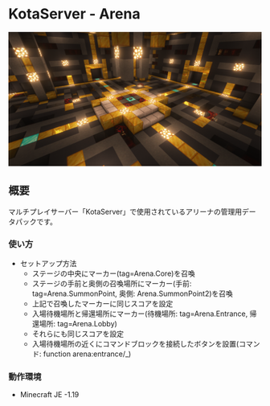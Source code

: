 # KotaServer - Arena
![サムネイル](./2022-09-12_16.33.42.png)

## 概要
マルチプレイサーバー「KotaServer」で使用されているアリーナの管理用データパックです。
 
### 使い方
  - セットアップ方法
    - ステージの中央にマーカー(tag=Arena.Core)を召喚
    - ステージの手前と奥側の召喚場所にマーカー(手前: tag=Arena.SummonPoint, 奥側: Arena.SummonPoint2)を召喚
    - 上記で召喚したマーカーに同じスコアを設定
    - 入場待機場所と帰還場所にマーカー(待機場所: tag=Arena.Entrance, 帰還場所: tag=Arena.Lobby)
    - それらにも同じスコアを設定
    - 入場待機場所の近くにコマンドブロックを接続したボタンを設置(コマンド: function arena:entrance/_)
    
### 動作環境
- Minecraft JE -1.19
